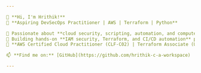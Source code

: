 ```yaml
---

👋 **Hi, I'm Hrithik!**  
🚀 **Aspiring DevSecOps Practitioner | AWS | Terraform | Python**  

🔹 Passionate about **cloud security, scripting, automation, and computers**.  
🔹 Building hands-on **IAM security, Terraform, and CI/CD automation** projects.  
🔹 **AWS Certified Cloud Practitioner (CLF-C02) | Terraform Associate (Upcoming)**  

📫 **Find me on:** [GitHub](https://github.com/hrithik-c-a-workspace) 

---
```


<!---
hrithik-c-a-workspace/hrithik-c-a-workspace is a ✨ special ✨ repository because its `README.md` (this file) appears on your GitHub profile.
You can click the Preview link to take a look at your changes.
--->
